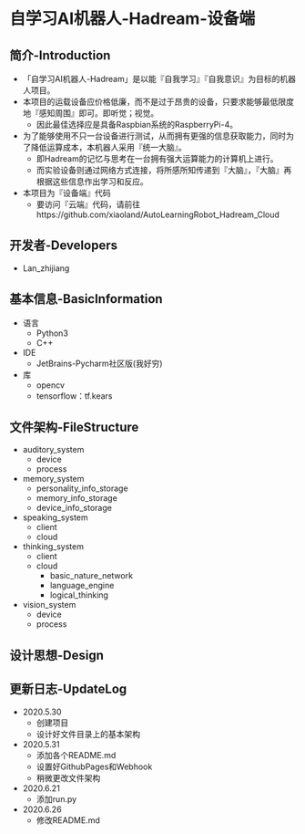 # 自学习AI机器人-Hadream-设备端

## 简介-Introduction
- 「自学习AI机器人-Hadream」是以能『自我学习』『自我意识』为目标的机器人项目。
- 本项目的运载设备应价格低廉，而不是过于昂贵的设备，只要求能够最低限度地『感知周围』即可。即听觉；视觉。
  - 因此最佳选择应是具备Raspbian系统的RaspberryPi-4。
- 为了能够使用不只一台设备进行测试，从而拥有更强的信息获取能力，同时为了降低运算成本，本机器人采用『统一大脑』。
  - 即Hadream的记忆与思考在一台拥有强大运算能力的计算机上进行。
  - 而实验设备则通过网络方式连接，将所感所知传递到『大脑』，『大脑』再根据这些信息作出学习和反应。
- 本项目为『设备端』代码
  - 要访问『云端』代码，请前往https://github.com/xiaoland/AutoLearningRobot_Hadream_Cloud

## 开发者-Developers
- Lan_zhijiang

## 基本信息-BasicInformation
- 语言
  - Python3
  - C++
- IDE
  - JetBrains-Pycharm社区版(我好穷)
- 库
  - opencv
  - tensorflow：tf.kears

## 文件架构-FileStructure
- auditory_system
  - device
  - process
- memory_system
  - personality_info_storage
  - memory_info_storage
  - device_info_storage
- speaking_system
  - client
  - cloud
- thinking_system
  - client
  - cloud
    - basic_nature_network
    - language_engine
    - logical_thinking
- vision_system
  - device
  - process

## 设计思想-Design

## 更新日志-UpdateLog
- 2020.5.30
  - 创建项目
  - 设计好文件目录上的基本架构
- 2020.5.31
  - 添加各个README.md
  - 设置好GithubPages和Webhook
  - 稍微更改文件架构
- 2020.6.21
  - 添加run.py
- 2020.6.26
  - 修改README.md